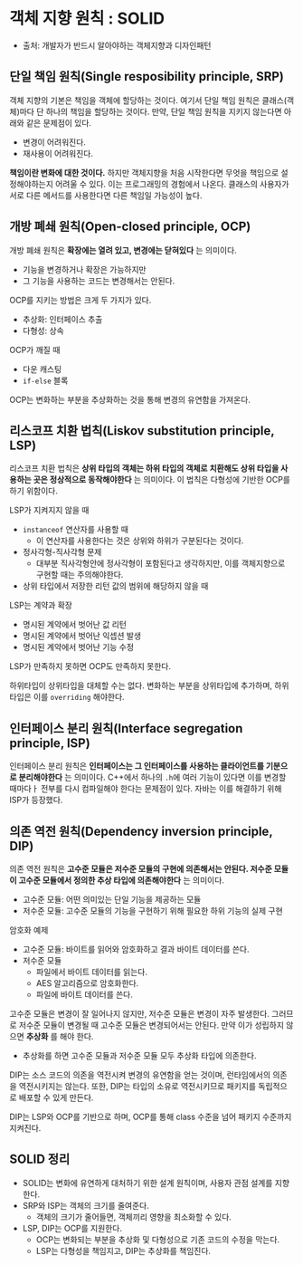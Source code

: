 # 객체 지향 원칙 : SOLID
- 출처: 개발자가 반드시 알아야하는 객체지향과 디자인패턴

## 단일 책임 원칙(Single resposibility principle, SRP)
객체 지향의 기본은 책임을 객체에 할당하는 것이다. 여기서 단일 책임 원칙은 클래스(객체)마다 단 하나의 책임을 할당하는 것이다. 만약, 단일 책임 원칙을 지키지 않는다면 아래와 같은 문제점이 있다.
- 변경이 어려워진다.
- 재사용이 어려워진다.

**책임이란 변화에 대한 것이다.** 하지만 객체지향을 처음 시작한다면 무엇을 책임으로 설정해야하는지 어려울 수 있다. 이는 프로그래밍의 경험에서 나온다. 클래스의 사용자가 서로 다른 메서드를 사용한다면 다른 책임일 가능성이 높다.


## 개방 폐쇄 원칙(Open-closed principle, OCP)
개방 폐쇄 원칙은 **확장에는 열려 있고, 변경에는 닫혀있다** 는 의미이다.
- 기능을 변경하거나 확장은 가능하지만
- 그 기능을 사용하는 코드는 변경해서는 안된다.

OCP를 지키는 방법은 크게 두 가지가 있다.
- 추상화: 인터페이스 추출
- 다형성: 상속

OCP가 깨질 때
- 다운 캐스팅
- ```if-else``` 블록

OCP는 변화하는 부분을 추상화하는 것을 통해 변경의 유연함을 가져온다.

## 리스코프 치환 법칙(Liskov substitution principle, LSP)
리스코프 치환 법칙은 **상위 타입의 객체는 하위 타입의 객체로 치환해도 상위 타입을 사용하는 곳은 정상적으로 동작해야한다** 는 의미이다. 이 법칙은 다형성에 기반한 OCP를 하기 위함이다.

LSP가 지켜지지 않을 때
- ```instanceof``` 연산자를 사용할 때
  - 이 연산자를 사용한다는 것은 상위와 하위가 구분된다는 것이다.
- 정사각형-직사각형 문제
  - 대부분 직사각형안에 정사각형이 포함된다고 생각하지만, 이를 객체지향으로 구현할 때는 주의해야한다.
- 상위 타입에서 저장한 리턴 값의 범위에 해당하지 않을 때

LSP는 계약과 확장
- 명시된 계약에서 벗어난 값 리턴
- 명시된 계약에서 벗어난 익셉션 발생
- 명시된 계약에서 벗어난 기능 수정

LSP가 만족하지 못하면 OCP도 만족하지 못한다.

하위타입이 상위타입을 대체할 수는 없다. 변화하는 부분을 상위타입에 추가하며, 하위타입은 이를 ```overriding``` 해야한다.

## 인터페이스 분리 원칙(Interface segregation principle, ISP)
인터페이스 분리 원칙은 **인터페이스는 그 인터페이스를 사용하는 클라이언트를 기분으로 분리해야한다** 는 의미이다. C++에서 하나의 ```.h```에 여러 기능이 있다면 이를 변경할 때마다ㅏ 전부를 다시 컴파일해야 한다는 문제점이 있다. 자바는 이를 해결하기 위해 ISP가 등장했다.

## 의존 역전 원칙(Dependency inversion principle, DIP)
의존 역전 원칙은 **고수준 모듈은 저수준 모듈의 구현에 의존해서는 안된다. 저수준 모듈이 고수준 모듈에서 정의한 추상 타입에 의존해야한다** 는 의미이다.
- 고수준 모듈: 어떤 의미있는 단일 기능을 제공하는 모듈
- 저수준 모듈: 고수준 모듈의 기능을 구현하기 위해 필요한 하위 기능의 실제 구현

암호화 예제
- 고수준 모듈: 바이트를 읽어와 암호화하고 결과 바이트 데이터를 쓴다.
- 저수준 모듈
  - 파일에서 바이트 데이터를 읽는다.
  - AES 알고리즘으로 암호화한다.
  - 파일에 바이트 데이터를 쓴다.

고수준 모듈은 변경이 잘 일어나지 않지만, 저수준 모듈은 변경이 자주 발생한다. 그러므로 저수준 모듈이 변경될 때 고수준 모듈은 변경되어서는 안된다. 만약 이가 성립하지 않으면 **추상화** 를 해야 한다.
- 추상화를 하면 고수준 모듈과 저수준 모듈 모두 추상화 타입에 의존한다.

DIP는 소스 코드의 의존을 역전시켜 변경의 유연함을 얻는 것이며, 런타임에서의 의존을 역전시키지는 않는다. 또한, DIP는 타입의 소유로 역전시키므로 패키지를 독립적으로 배포할 수 있게 만든다.

DIP는 LSP와 OCP를 기반으로 하며, OCP를 통해 class 수준을 넘어 패키지 수준까지 지켜진다.

## SOLID 정리
- SOLID는 변화에 유연하게 대처하기 위한 설계 원칙이며, 사용자 관점 설계를 지향한다.
- SRP와 ISP는 객체의 크기를 줄여준다.
  - 객체의 크기가 줄어들면, 객체끼리 영향을 최소화할 수 있다.
- LSP, DIP는 OCP를 지원한다.
  - OCP는 변화되는 부분을 추상화 및 다형성으로 기존 코드의 수정을 막는다.
  - LSP는 다형성을 책임지고, DIP는 추상화를 책임진다.
